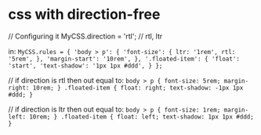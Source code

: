 # css with direction-free
// Configuring it
MyCSS.direction = 'rtl'; // rtl, ltr

in:
`MyCSS.rules = {
	'body > p': {
		'font-size': {
			ltr: '1rem',
			rtl: '5rem',
		},
		'margin-start': '10rem',
	},
	'.floated-item': {
		'float': 'start',
		'text-shadow': '1px 1px #ddd',
	}
};`

// if direction is rtl then out equal to:
`body > p {
		font-size: 5rem;
		margin-right: 10rem;
}
.floated-item {
		float: right;
		text-shadow: -1px 1px #ddd;
}`

// if direction is ltr then out equal to:
`body > p {
		font-size: 1rem;
		margin-left: 10rem;
}
.floated-item {
		float: left;
		text-shadow: 1px 1px #ddd;
}`

